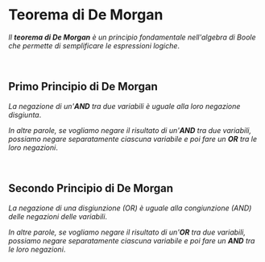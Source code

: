 # **Teorema di De Morgan**

*Il **teorema di De Morgan** è un principio fondamentale nell'algebra di Boole che permette di semplificare le espressioni logiche*.

<br>

## Primo Principio di De Morgan
*La negazione di un'**AND** tra due variabili è uguale alla loro negazione disgiunta*. 
<br>

*In altre parole, se vogliamo negare il risultato di un'**AND** tra due variabili, possiamo negare separatamente ciascuna variabile e poi fare un **OR** tra le loro negazioni*.

<br>

## Secondo Principio di De Morgan

*La negazione di una disgiunzione (OR) è uguale alla congiunzione (AND) delle negazioni delle variabili*. 
<br>

*In altre parole, se vogliamo negare il risultato di un'**OR** tra due variabili, possiamo negare separatamente ciascuna variabile e poi fare un **AND** tra le loro negazioni*.